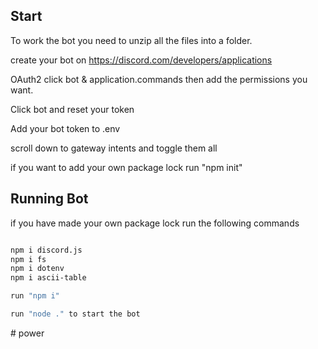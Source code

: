 ## Start

To work the bot you need to unzip all the files into a folder.

create your bot on https://discord.com/developers/applications

OAuth2 click bot & application.commands then add the permissions you want.

Click bot and reset your token

Add your bot token to .env

scroll down to gateway intents and toggle them all

if you want to add your own package lock run "npm init"

## Running Bot

if you have made your own package lock run the following commands

```bash

npm i discord.js
npm i fs
npm i dotenv
npm i ascii-table

run "npm i"

run "node ." to start the bot
```

#   p o w e r 
 
 
